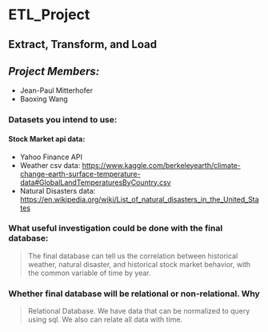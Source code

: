 # ETL_Project
## Extract, Transform, and Load

## *Project Members:*
- Jean-Paul Mitterhofer
- Baoxing Wang

### Datasets you intend to use:
#### Stock Market api data: 
- Yahoo Finance API
- Weather csv data: https://www.kaggle.com/berkeleyearth/climate-change-earth-surface-temperature-data#GlobalLandTemperaturesByCountry.csv
- Natural Disasters data: https://en.wikipedia.org/wiki/List_of_natural_disasters_in_the_United_States

### What useful investigation could be done with the final database:

> The final database can tell us the correlation between historical weather, natural disaster, and historical stock market behavior, with the common variable of time by year.

### Whether final database will be relational or non-relational. Why

> Relational Database. We have data that can be normalized to query using sql. We also can relate all data with time.

